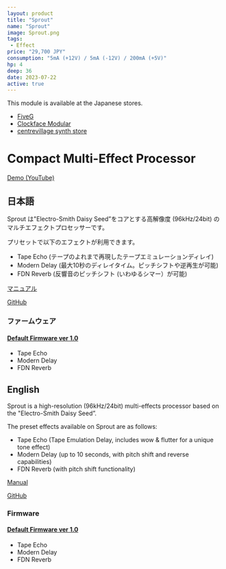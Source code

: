 ```yaml
---
layout: product
title: "Sprout"
name: "Sprout"
image: Sprout.png
tags:
 - Effect
price: "29,700 JPY"
consumption: "5mA (+12V) / 5mA (-12V) / 200mA (+5V)"
hp: 4
deep: 36
date: 2023-07-22
active: true
---
```


This module is available at the Japanese stores.

- [FiveG](https://fiveg.net/?pid=176070365)
- [Clockface Modular](https://clockfacemodular.com/collections/new-arrival/products/centrevillage-sprout)
- [centrevillage synth store](https://centrevillage.stores.jp/items/64c4a485d4795e002f8b98ea)

# Compact Multi-Effect Processor

[Demo (YouTube)](https://youtu.be/8flU97jdAQQ)

## 日本語


Sprout は"Electro-Smith Daisy Seed”をコアとする高解像度 (96kHz/24bit) のマルチエフェクトプロセッサーです。

プリセットで以下のエフェクトが利用できます。

- Tape Echo (テープのよれまで再現したテープエミュレーションディレイ)
- Modern Delay (最大10秒のディレイタイム。ピッチシフトや逆再生が可能)
- FDN Reverb (反響音のピッチシフト (いわゆるシマー）が可能)

[マニュアル](https://docs.google.com/document/d/1SiaH4ZhvJiI9CSoyR5WHONj1kXMO7MvjcIarB974zro/edit?usp=sharing)

[GitHub](https://github.com/centrevillage/SproutExample)

### ファームウェア

#### [Default Firmware ver 1.0](https://drive.google.com/file/d/1ieSIDEI8rmLNCJHGMKsoPpIpWr2KBZUO/view?usp=sharing)
  - Tape Echo
  - Modern Delay
  - FDN Reverb


## English

Sprout is a high-resolution (96kHz/24bit) multi-effects processor based on the "Electro-Smith Daisy Seed”.

The preset effects available on Sprout are as follows:

- Tape Echo (Tape Emulation Delay, includes wow & flutter for a unique tone effect)
- Modern Delay (up to 10 seconds, with pitch shift and reverse capabilities)
- FDN Reverb (with pitch shift functionality)

[Manual](https://docs.google.com/document/d/1saTCVzIiCV5gRt6G-XFpH8VGN_nTZLHlNMYOncqhDbk/edit?usp=sharing)

[GitHub](https://github.com/centrevillage/SproutExample)

### Firmware

#### [Default Firmware ver 1.0](https://drive.google.com/file/d/1ieSIDEI8rmLNCJHGMKsoPpIpWr2KBZUO/view?usp=sharing)
  - Tape Echo
  - Modern Delay
  - FDN Reverb

